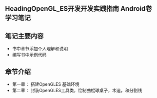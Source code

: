 ## HeadingOpenGL_ES开发开发实践指南 Android卷 学习笔记

## 笔记主要内容
 * 书中章节添加个人理解和说明
 * 编写书中示例代码

## 章节介绍

 * 第一章： 搭建OpenGLES 基础环境
 * 第二章： 封装OpenGLES工具类，绘制曲棍球桌子，木追，和分割线
